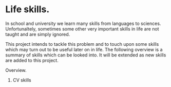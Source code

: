# Life skills.
In school and university we learn many skills from languages to sciences. Unfortunaltely, sometimes some other very important skills in life are not taught and are simply ignored.

This project intends to tackle this problem and to touch upon some skills which may turn out to be useful later on in life.
The following overview is a summary of skills which can be looked into. It will be extended as new skills are added to this project.

Overview.
1. CV skills
